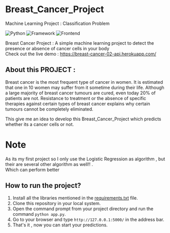 # Breast_Cancer_Project
Machine Learning Project : Classification Problem


![Python](https://img.shields.io/badge/Python-3.7-blueviolet)
![Framework](https://img.shields.io/badge/Framework-Flask-red)
![Frontend](https://img.shields.io/badge/Frontend-HTML-green)


Breast Cancer Project : A simple machine learning project to detect the presence or absence of cancer cells in your body<br>
Check out the live demo : https://breast-cancer-02-api.herokuapp.com/  


## About this PROJECT :

Breast cancer is the most frequent type of cancer in women. It is estimated that one in 10 women may suffer from it sometime during their life. Although a large majority of breast cancer tumours are cured, even today 20% of patients are not. Resistance to treatment or the absence of specific therapies against certain types of breast cancer explains why certain tumours cannot be completely eliminated.

This give me an idea to develop this Breast_Cancer_Project which predicts whether its a cancer cells or not.

# Note

As its my first project so I only use the Logistic Regression as algorithm , but their are several other algorithm as well!! .  
Which can perform better

## How to run the project?

1. Install all the libraries mentioned in the [requirements.txt](https://github.com/Rawat-Sagar/Breast_Cancer_Project/blob/main/requirements.txt) file.
2. Clone this repository in your local system.
3. Open the command prompt from your project directory and run the command `python app.py`.
4. Go to your browser and type `http://127.0.0.1:5000/` in the address bar.
5. That's it , now you can start your predictions.
